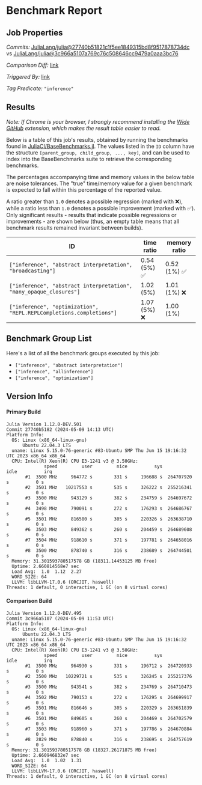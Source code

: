 # Benchmark Report

## Job Properties

*Commits:* [JuliaLang/julia@27740b51821c1f5ee1849315bd8f9517878734dc](https://github.com/JuliaLang/julia/commit/27740b51821c1f5ee1849315bd8f9517878734dc) vs [JuliaLang/julia@3c966a5107a769c76c508646cc9479a0aaa3bc76](https://github.com/JuliaLang/julia/commit/3c966a5107a769c76c508646cc9479a0aaa3bc76)

*Comparison Diff:* [link](https://github.com/JuliaLang/julia/compare/3c966a5107a769c76c508646cc9479a0aaa3bc76..27740b51821c1f5ee1849315bd8f9517878734dc)

*Triggered By:* [link](https://github.com/JuliaLang/julia/pull/54420#issuecomment-2102768476)

*Tag Predicate:* `"inference"`

## Results

*Note: If Chrome is your browser, I strongly recommend installing the [Wide GitHub](https://chrome.google.com/webstore/detail/wide-github/kaalofacklcidaampbokdplbklpeldpj?hl=en)
extension, which makes the result table easier to read.*

Below is a table of this job's results, obtained by running the benchmarks found in
[JuliaCI/BaseBenchmarks.jl](https://github.com/JuliaCI/BaseBenchmarks.jl). The values
listed in the `ID` column have the structure `[parent_group, child_group, ..., key]`,
and can be used to index into the BaseBenchmarks suite to retrieve the corresponding
benchmarks.

The percentages accompanying time and memory values in the below table are noise tolerances. The "true"
time/memory value for a given benchmark is expected to fall within this percentage of the reported value.

A ratio greater than `1.0` denotes a possible regression (marked with :x:), while a ratio less
than `1.0` denotes a possible improvement (marked with :white_check_mark:). Only significant results - results
that indicate possible regressions or improvements - are shown below (thus, an empty table means that all
benchmark results remained invariant between builds).

| ID | time ratio | memory ratio |
|----|------------|--------------|
| `["inference", "abstract interpretation", "broadcasting"]` | 0.54 (5%) :white_check_mark: | 0.52 (1%) :white_check_mark: |
| `["inference", "abstract interpretation", "many_opaque_closures"]` | 1.02 (5%)  | 1.01 (1%) :x: |
| `["inference", "optimization", "REPL.REPLCompletions.completions"]` | 1.07 (5%) :x: | 1.00 (1%)  |

## Benchmark Group List

Here's a list of all the benchmark groups executed by this job:

- `["inference", "abstract interpretation"]`
- `["inference", "allinference"]`
- `["inference", "optimization"]`

## Version Info

#### Primary Build

```
Julia Version 1.12.0-DEV.501
Commit 27740b5182 (2024-05-09 14:13 UTC)
Platform Info:
  OS: Linux (x86_64-linux-gnu)
      Ubuntu 22.04.3 LTS
  uname: Linux 5.15.0-76-generic #83-Ubuntu SMP Thu Jun 15 19:16:32 UTC 2023 x86_64 x86_64
  CPU: Intel(R) Xeon(R) CPU E3-1241 v3 @ 3.50GHz: 
              speed         user         nice          sys         idle          irq
       #1  3500 MHz     964772 s        331 s     196688 s  264707920 s          0 s
       #2  3501 MHz   10217553 s        535 s     326222 s  255216341 s          0 s
       #3  3500 MHz     943129 s        382 s     234759 s  264697672 s          0 s
       #4  3498 MHz     790091 s        272 s     176293 s  264686767 s          0 s
       #5  3501 MHz     816580 s        305 s     220326 s  263638710 s          0 s
       #6  3503 MHz     849362 s        260 s     204459 s  264689608 s          0 s
       #7  3504 MHz     918610 s        371 s     197781 s  264658016 s          0 s
       #8  3500 MHz     878740 s        316 s     238689 s  264744501 s          0 s
  Memory: 31.301593780517578 GB (18311.14453125 MB free)
  Uptime: 2.660814568e7 sec
  Load Avg:  1.0  1.12  2.27
  WORD_SIZE: 64
  LLVM: libLLVM-17.0.6 (ORCJIT, haswell)
Threads: 1 default, 0 interactive, 1 GC (on 8 virtual cores)

```

#### Comparison Build

```
Julia Version 1.12.0-DEV.495
Commit 3c966a5107 (2024-05-09 11:53 UTC)
Platform Info:
  OS: Linux (x86_64-linux-gnu)
      Ubuntu 22.04.3 LTS
  uname: Linux 5.15.0-76-generic #83-Ubuntu SMP Thu Jun 15 19:16:32 UTC 2023 x86_64 x86_64
  CPU: Intel(R) Xeon(R) CPU E3-1241 v3 @ 3.50GHz: 
              speed         user         nice          sys         idle          irq
       #1  3500 MHz     964930 s        331 s     196712 s  264720933 s          0 s
       #2  3500 MHz   10229721 s        535 s     326245 s  255217376 s          0 s
       #3  3500 MHz     943541 s        382 s     234769 s  264710473 s          0 s
       #4  3502 MHz     790153 s        272 s     176295 s  264699917 s          0 s
       #5  3501 MHz     816646 s        305 s     220329 s  263651839 s          0 s
       #6  3501 MHz     849605 s        260 s     204469 s  264702579 s          0 s
       #7  3503 MHz     918960 s        371 s     197786 s  264670884 s          0 s
       #8  2829 MHz     878840 s        316 s     238695 s  264757619 s          0 s
  Memory: 31.301593780517578 GB (18327.26171875 MB free)
  Uptime: 2.660946832e7 sec
  Load Avg:  1.0  1.02  1.31
  WORD_SIZE: 64
  LLVM: libLLVM-17.0.6 (ORCJIT, haswell)
Threads: 1 default, 0 interactive, 1 GC (on 8 virtual cores)

```
